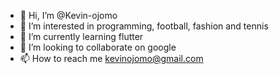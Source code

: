 - 👋 Hi, I’m @Kevin-ojomo
- 👀 I’m interested in programming, football, fashion and tennis
- 🌱 I’m currently learning flutter
- 💞️ I’m looking to collaborate on google
- 📫 How to reach me kevinojomo@gmail.com

<!---
Kevin-ojomo/Kevin-ojomo is a ✨ special ✨ repository because its `README.md` (this file) appears on your GitHub profile.
You can click the Preview link to take a look at your changes.
--->
